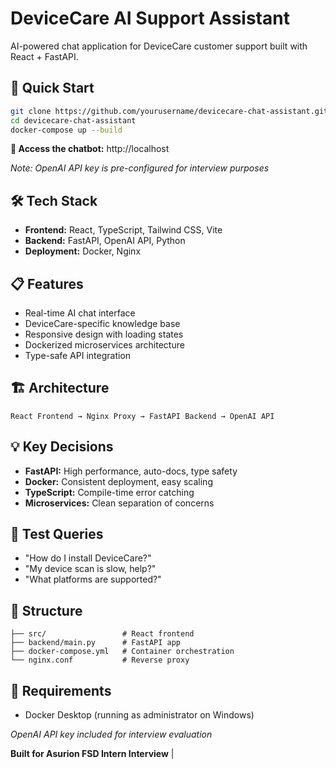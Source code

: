 # DeviceCare AI Support Assistant

AI-powered chat application for DeviceCare customer support built with React + FastAPI.

## 🚀 Quick Start

```bash
git clone https://github.com/yourusername/devicecare-chat-assistant.git
cd devicecare-chat-assistant
docker-compose up --build
```

**🔗 Access the chatbot:** http://localhost

*Note: OpenAI API key is pre-configured for interview purposes*

## 🛠 Tech Stack

- **Frontend:** React, TypeScript, Tailwind CSS, Vite
- **Backend:** FastAPI, OpenAI API, Python
- **Deployment:** Docker, Nginx

## 📋 Features

- Real-time AI chat interface
- DeviceCare-specific knowledge base
- Responsive design with loading states
- Dockerized microservices architecture
- Type-safe API integration

## 🏗 Architecture

```
React Frontend → Nginx Proxy → FastAPI Backend → OpenAI API
```

## 💡 Key Decisions

- **FastAPI:** High performance, auto-docs, type safety
- **Docker:** Consistent deployment, easy scaling
- **TypeScript:** Compile-time error catching
- **Microservices:** Clean separation of concerns

## 🧪 Test Queries

- "How do I install DeviceCare?"
- "My device scan is slow, help?"
- "What platforms are supported?"

## 📁 Structure

```
├── src/                 # React frontend
├── backend/main.py      # FastAPI app
├── docker-compose.yml   # Container orchestration
└── nginx.conf           # Reverse proxy
```

## 🔧 Requirements

- Docker Desktop (running as administrator on Windows)

*OpenAI API key included for interview evaluation*


**Built for Asurion FSD Intern Interview** | 
